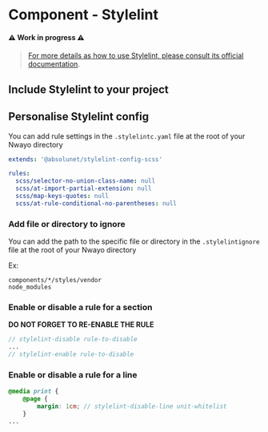 # Component - Stylelint

#### ⚠️ Work in progress ⚠️
####

> [For more details as how to use Stylelint, please consult its official documentation](https://stylelint.io/).


## Include Stylelint to your project

## Personalise Stylelint config
You can add rule settings in the `.stylelintc.yaml` file at the root of your Nwayo directory

```yaml
extends: '@absolunet/stylelint-config-scss'

rules:
  scss/selector-no-union-class-name: null
  scss/at-import-partial-extension: null
  scss/map-keys-quotes: null
  scss/at-rule-conditional-no-parentheses: null

```


### Add file or directory to ignore
You can add the path to the specific file or directory in the `.stylelintignore` file at the root of your Nwayo directory

Ex:
```
components/*/styles/vendor
node_modules
```
### Enable or disable a rule for a section
**DO NOT FORGET TO RE-ENABLE THE RULE**
```scss
// stylelint-disable rule-to-disable
...
// stylelint-enable rule-to-disable
```

### Enable or disable a rule for a line
```scss
@media print {
	@page {
		margin: 1cm; // stylelint-disable-line unit-whitelist
	}
...
```
